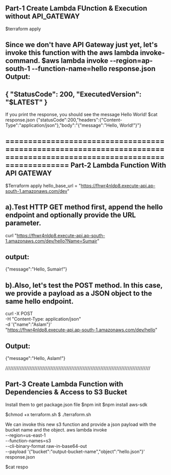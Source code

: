 Part-1 Create Lambda FUnction & Execution without API_GATEWAY
-------------------------------------
$terraform apply

Since we don't have API Gateway just yet, let's invoke this function with the aws lambda invoke-command.
$aws lambda invoke --region=ap-south-1 --function-name=hello response.json
Output:
------
{
    "StatusCode": 200,
    "ExecutedVersion": "$LATEST"
}
---------------------------------
If you print the response, you should see the message Hello World!
$cat response.json
{"statusCode":200,"headers":{"Content-Type":"application/json"},"body":"{\"message\":\"Hello, World!\"}"}

=======================================================================================================================
Part-2 Lambda Function With API GATEWAY 
-----------------------------------
$Terraform apply 
hello_base_url = "https://fhwr4nldp8.execute-api.ap-south-1.amazonaws.com/dev"

a).Test HTTP GET method first, append the hello endpoint and optionally provide the URL parameter.
-------------------------------------------------------------------------------------------------
curl "https://fhwr4nldp8.execute-api.ap-south-1.amazonaws.com/dev/hello?Name=Sumair"

output:
-------
{"message":"Hello, Sumair!"}

b).Also, let's test the POST method. In this case, we provide a payload as a JSON object to the same hello endpoint.
-------------------------------------------------------------------------------------------------------------------
curl -X POST \
-H "Content-Type: application/json" \
-d '{"name":"Aslam"}' \
"https://fhwr4nldp8.execute-api.ap-south-1.amazonaws.com/dev/hello"

Output:
-------
{"message":"Hello, Aslam!"}

//////////////////////////////////////////////////////////////////////////////////////////

Part-3 Create Lambda Function with Dependencies & Access to S3 Bucket
----------------
Install them to get package.json file
$npm init 
$npm install aws-sdk

$chmod +x terraform.sh
$ ./terraform.sh

We can invoke this new s3 function and provide a json payload with the bucket name and the object.
aws lambda invoke \
 --region=us-east-1 \
 --function-names=s3 \
 --cli-binary-format raw-in-base64-out \
 --payload '{"bucket":"output-bucket-name","object":"hello.json"}' \
 response.json

 $cat respo
